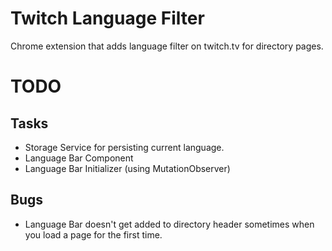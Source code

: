# Twitch Language Filter
Chrome extension that adds language filter on twitch.tv for directory pages.

# TODO

## Tasks

- Storage Service for persisting current language.
- Language Bar Component
- Language Bar Initializer (using MutationObserver)

## Bugs

- Language Bar doesn't get added to directory header sometimes when you load a page for the first time.

